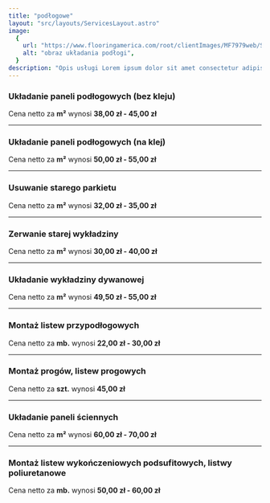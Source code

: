 ```yaml
---
title: "podłogowe"
layout: "src/layouts/ServicesLayout.astro"
image:
  {
    url: "https://www.flooringamerica.com/root/clientImages/MF7979web/Step6-InstallingTheLaminate.jpg",
    alt: "obraz układania podłogi",
  }
description: "Opis usługi Lorem ipsum dolor sit amet consectetur adipisicing elit. Consequatur, nobis."
---
```


### Układanie paneli podłogowych (bez kleju)

Cena netto za **m²** wynosi **38,00 zł - 45,00 zł**

---

### Układanie paneli podłogowych (na klej)

Cena netto za **m²** wynosi **50,00 zł - 55,00 zł**

---

### Usuwanie starego parkietu

Cena netto za **m²** wynosi **32,00 zł - 35,00 zł**

---

### Zerwanie starej wykładziny

Cena netto za **m²** wynosi **30,00 zł - 40,00 zł**

---

### Układanie wykładziny dywanowej

Cena netto za **m²** wynosi **49,50 zł - 55,00 zł**

---

### Montaż listew przypodłogowych

Cena netto za **mb.** wynosi **22,00 zł - 30,00 zł**

---

### Montaż progów, listew progowych

Cena netto za **szt.** wynosi **45,00 zł**

---

### Układanie paneli ściennych

Cena netto za **m²** wynosi **60,00 zł - 70,00 zł**

---

### Montaż listew wykończeniowych podsufitowych, listwy poliuretanowe

Cena netto za **mb.** wynosi **50,00 zł - 60,00 zł**
